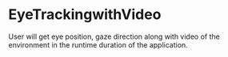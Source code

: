 # EyeTrackingwithVideo
User will get eye position, gaze direction along with video of the environment in the runtime duration of the application. 
